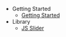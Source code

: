 * Getting Started
    * [Getting Started](/getting-started/getting-started)
* Library
    * [JS Slider](/layout-property/js-slider)
